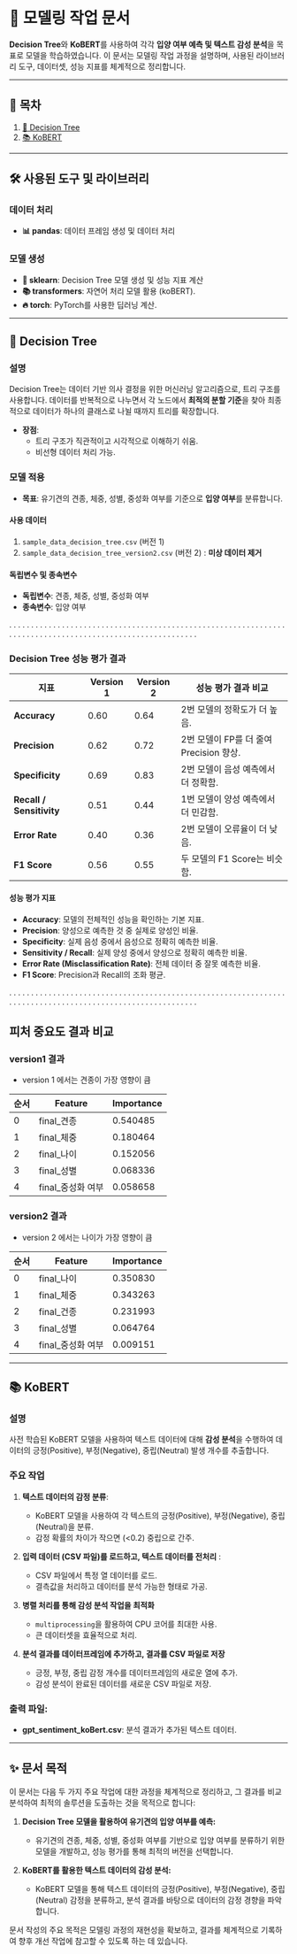 # 🧠 모델링 작업 문서

**Decision Tree**와 **KoBERT**를 사용하여 각각 **입양 여부 예측 및 텍스트 감성 분석**을 목표로 모델을 학습하였습니다.
이 문서는 모델링 작업 과정을 설명하며, 사용된 라이브러리 도구, 데이터셋, 성능 지표를 체계적으로 정리합니다.

---

## 📜 목차
1. [🌳 Decision Tree](#-decision-tree)
2. [📚 KoBERT](#-kobert)


---

## 🛠 사용된 도구 및 라이브러리

### **데이터 처리**
- **📊 pandas**: 데이터 프레임 생성 및 데이터 처리 

### **모델 생성**
- **🧩 sklearn**: Decision Tree 모델 생성 및 성능 지표 계산 
- **📚 transformers**: 자연어 처리 모델 활용 (koBERT).
- **🔥 torch**: PyTorch를 사용한 딥러닝 계산.

---

## 🌳 Decision Tree

### **설명**
Decision Tree는 데이터 기반 의사 결정을 위한 머신러닝 알고리즘으로, 트리 구조를 사용합니다. 데이터를 반복적으로 나누면서 각 노드에서 **최적의 분할 기준**을 찾아 최종적으로 데이터가 하나의 클래스로 나뉠 때까지 트리를 확장합니다.

- **장점**: 
  - 트리 구조가 직관적이고 시각적으로 이해하기 쉬움.
  - 비선형 데이터 처리 가능.

### **모델 적용**
- **목표**: 유기견의 견종, 체중, 성별, 중성화 여부를 기준으로 **입양 여부**를 분류합니다.

#### **사용 데이터**
1. `sample_data_decision_tree.csv` (버전 1) 
2. `sample_data_decision_tree_version2.csv` (버전 2) : **미상 데이터 제거**




#### **독립변수 및 종속변수**
- **독립변수**: 견종, 체중, 성별, 중성화 여부
- **종속변수**: 입양 여부

. . . . . . . . . . . . . . . . . . . . . . . . . . . . . . . . . . . . . . . . . . . . . . . . . . . . . . . . . . . . . . . . . . . . . . . . . . . . . . . . . . . . . . . . . . . . . . . . . . . . . . . . . .

### **Decision Tree 성능 평가 결과**

| **지표**                  | **Version 1** | **Version 2** | **성능 평가 결과 비교**             |
|---------------------------|---------------|---------------|-----------------------------|
| **Accuracy**              | 0.60          | 0.64          | 2번 모델의 정확도가 더 높음.           |
| **Precision**             | 0.62          | 0.72          | 2번 모델이 FP를 더 줄여 Precision 향상. |
| **Specificity**           | 0.69          | 0.83          | 2번 모델이 음성 예측에서 더 정확함.       |
| **Recall / Sensitivity**  | 0.51          | 0.44          | 1번 모델이 양성 예측에서 더 민감함.       |
| **Error Rate**            | 0.40          | 0.36          | 2번 모델이 오류율이 더 낮음.           |
| **F1 Score**              | 0.56          | 0.55          | 두 모델의 F1 Score는 비슷함.        |



#### **성능 평가 지표**

- **Accuracy**: 모델의 전체적인 성능을 확인하는 기본 지표.
- **Precision**: 양성으로 예측한 것 중 실제로 양성인 비율.
- **Specificity**: 실제 음성 중에서 음성으로 정확히 예측한 비율.
- **Sensitivity / Recall**: 실제 양성 중에서 양성으로 정확히 예측한 비율.
- **Error Rate (Misclassification Rate)**: 전체 데이터 중 잘못 예측한 비율.
- **F1 Score**: Precision과 Recall의 조화 평균.

. . . . . . . . . . . . . . . . . . . . . . . . . . . . . . . . . . . . . . . . . . . . . . . . . . . . . . . . . . . . . . . . . . . . . . . . . . . . . . . . . . . . . . . . . . . . . . . . . . . . . . . . . .

## 피처 중요도 결과 비교

### version1 결과
- version 1 에서는 견종이 가장 영향이 큼

| 순서 | Feature             | Importance |
|------|---------------------|------------|
| 0    | final_견종          | 0.540485   |
| 1    | final_체중          | 0.180464   |
| 2    | final_나이          | 0.152056   |
| 3    | final_성별          | 0.068336   |
| 4    | final_중성화 여부   | 0.058658   |


### version2 결과
- version 2 에서는 나이가 가장 영향이 큼

| 순서 | Feature             | Importance |
|------|---------------------|------------|
| 0    | final_나이          | 0.350830   |
| 1    | final_체중          | 0.343263   |
| 2    | final_건종          | 0.231993   |
| 3    | final_성별          | 0.064764   |
| 4    | final_중성화 여부   | 0.009151   |


---

## 📚 KoBERT

### 설명
사전 학습된 KoBERT 모델을 사용하여 텍스트 데이터에 대해 **감성 분석**을 수행하여 데이터의 긍정(Positive), 부정(Negative), 중립(Neutral) 발생 개수를 추출합니다.


### **주요 작업**

1. **텍스트 데이터의 감정 분류**: 
    - KoBERT 모델을 사용하여 각 텍스트의 긍정(Positive), 부정(Negative), 중립(Neutral)을 분류.
    - 감정 확률의 차이가 작으면 (<0.2) 중립으로 간주.
   

2. **입력 데이터 (CSV 파일)를 로드하고, 텍스트 데이터를 전처리** :
   - CSV 파일에서 특정 열 데이터를 로드.
   - 결측값을 처리하고 데이터를 분석 가능한 형태로 가공.
   

3. **병렬 처리를 통해 감성 분석 작업을 최적화**
   - `multiprocessing`을 활용하여 CPU 코어를 최대한 사용.
   - 큰 데이터셋을 효율적으로 처리.


4. **분석 결과를 데이터프레임에 추가하고, 결과를 CSV 파일로 저장**
   - 긍정, 부정, 중립 감정 개수를 데이터프레임의 새로운 열에 추가.
   - 감성 분석이 완료된 데이터를 새로운 CSV 파일로 저장.


### 출력 파일:
- **gpt_sentiment_koBert.csv**: 분석 결과가 추가된 텍스트 데이터.
---

## ✨ 문서 목적

이 문서는 다음 두 가지 주요 작업에 대한 과정을 체계적으로 정리하고, 그 결과를 비교 분석하여 최적의 솔루션을 도출하는 것을 목적으로 합니다:

1. **Decision Tree 모델을 활용하여 유기견의 입양 여부를 예측:**

   - 유기견의 견종, 체중, 성별, 중성화 여부를 기반으로 입양 여부를 분류하기 위한 모델을 개발하고, 성능 평가를 통해 최적의 버전을 선택합니다.


2. **KoBERT를 활용한 텍스트 데이터의 감성 분석:**
   - KoBERT 모델을 통해 텍스트 데이터의 긍정(Positive), 부정(Negative), 중립(Neutral) 감정을 분류하고, 분석 결과를 바탕으로 데이터의 감정 경향을 파악합니다.
   
문서 작성의 주요 목적은 모델링 과정의 재현성을 확보하고, 결과를 체계적으로 기록하여 향후 개선 작업에 참고할 수 있도록 하는 데 있습니다.

